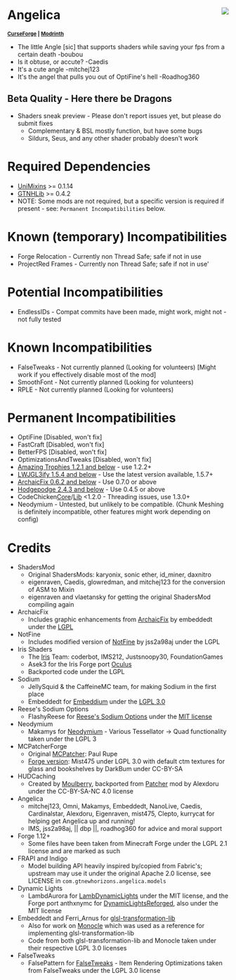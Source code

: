 # Angelica<img src="img/logo-readme.png" align="right">

<sup>**[CurseForge](https://www.curseforge.com/minecraft/mc-mods/angelica) | [Modrinth](https://modrinth.com/mod/angelica)**</sup>

* The little Angle [sic] that supports shaders while saving your fps from a certain death -boubou
* Is it obtuse, or accute? -Caedis
* It's a cute angle -mitchej123
* It's the angel that pulls you out of OptiFine's hell -Roadhog360

## **Beta Quality - Here there be Dragons**
* Shaders sneak preview - Please don't report issues yet, but please do submit fixes
   * Complementary & BSL mostly function, but have some bugs
   * Sildurs, Seus, and any other shader probably doesn't work


# Required Dependencies
* [UniMixins](https://github.com/LegacyModdingMC/UniMixins/releases) >= 0.1.14
* [GTNHLib](https://github.com/GTNewHorizons/GTNHLib/releases) >= 0.4.2
* NOTE: Some mods are not required, but a specific version is required if present - see: `Permanent Incompatibilities` below.

# Known (temporary) Incompatibilities
* Forge Relocation - Currently non Thread Safe; safe if not in use
* ProjectRed Frames - Currently non Thread Safe; safe if not in use'

# Potential Incompatibilities
* EndlessIDs - Compat commits have been made, might work, might not - not fully tested

# Known Incompatibilities
* FalseTweaks - Not currently planned (Looking for volunteers) [Might work if you effectively disable most of the mod]
* SmoothFont - Not currently planned (Looking for volunteers)
* RPLE - Not currently planned (Looking for volunteers)

# Permanent Incompatibilities
* OptiFine [Disabled, won't fix]
* FastCraft [Disabled, won't fix]
* BetterFPS [Disabled, won't fix]
* OptimizationsAndTweaks [Disabled, won't fix]
* [Amazing Trophies 1.2.1 and below](https://github.com/GTNewHorizons/Amazing-Trophies/releases) - use 1.2.2+
* [LWJGL3ify 1.5.4 and below](https://github.com/GTNewHorizons/lwjgl3ify/releases/) - Use the latest version available, 1.5.7+
* [ArchaicFix 0.6.2 and below](https://www.curseforge.com/minecraft/mc-mods/archaicfix/files/all?page=1&pageSize=20) - Use 0.7.0 or above
* [Hodgepodge 2.4.3 and below](https://github.com/GTNewHorizons/Hodgepodge/releases) - Use 0.4.5 or above
* CodeChicken[Core](https://github.com/GTNewHorizons/CodeChickenCore/releases)/[Lib](https://github.com/GTNewHorizons/CodeChickenLib/releases) <1.2.0 - Threading issues, use 1.3.0+
* Neodymium - Untested, but unlikely to be compatible. (Chunk Meshing is definitely incompatible, other features might work depending on config)

# Credits
* ShadersMod
  * Original ShadersMods: karyonix, sonic ether, id_miner, daxnitro
  * eigenraven, Caedis, glowredman, and mitchej123 for the conversion of ASM to Mixin
  * eigenraven and vlaetansky for getting the original ShadersMod compiling again
* ArchaicFix
  * Includes graphic enhancements from [ArchaicFix](https://github.com/embeddedt/ArchaicFix/tree/4afb943751883b27a1f0aa7c5ba71698bc897e95) by embeddedt under the [LGPL](https://github.com/embeddedt/ArchaicFix/blob/main/LICENSE.md)
* NotFine
  * Includes modified version of [NotFine](https://github.com/jss2a98aj/NotFine/tree/a2652e24b5654f437fb7138f6d1f5e947a7d7125) by jss2a98aj under the LGPL
* Iris Shaders
  * The [Iris](https://github.com/IrisShaders/Iris) Team: coderbot, IMS212, Justsnoopy30, FoundationGames
  * Asek3 for the Iris Forge port [Oculus](https://github.com/Asek3/Oculus/tree/839ce8eca8cf0c4f6b7a1322b906e5c99125ca69)
  * Backported code under the LGPL
* Sodium
  * JellySquid & the CaffeineMC team, for making Sodium in the first place
  * Embeddedt for [Embeddium](https://github.com/embeddedt/embeddium/tree/dc59ca357c25beefd6288f0d1d40b4cd8e670ab8) under the [LGPL 3.0](https://github.com/embeddedt/embeddium/blob/16.x/forge/LICENSE)
* Reese's Sodium Options
  * FlashyReese for [Reese's Sodium Options](https://github.com/FlashyReese/reeses-sodium-options/tree/aa4ea67047cf53e54976e93c6bb1ab5ba16b142b) under the [MIT license](https://github.com/FlashyReese/reeses-sodium-options/blob/aa4ea67047cf53e54976e93c6bb1ab5ba16b142b/LICENSE.txt)
* Neodymium
  * Makamys for [Neodymium](https://github.com/makamys/Neodymium) - Various Tessellator -> Quad functionality taken under the LGPL 3
* MCPatcherForge
  * Original [MCPatcher](https://bitbucket.org/prupe/mcpatcher/src/master/): Paul Rupe
  * [Forge version](https://bitbucket.org/prupe/mcpatcher/src/master/): Mist475 under LGPL 3.0 with default ctm textures for glass and bookshelves by DarkBum under CC-BY-SA
* HUDCaching
  * Created by [Moulberry](https://github.com/Moulberry/MCHUDCaching), backported from [Patcher](https://github.com/Sk1erLLC/Patcher) mod by Alexdoru under the CC-BY-SA-NC 4.0 license
* Angelica
  * mitchej123, Omni, Makamys, Embeddedt, NanoLive, Caedis, Cardinalstar, Alexdoru, Eigenraven, mist475, Clepto, kurrycat for helping get Angelica up and running!
  * IMS, jss2a98aj, || dbp ||, roadhog360 for advice and moral support
* Forge 1.12+
  * Some files have been taken from Minecraft Forge under the LGPL 2.1 license and are marked as such
* FRAPI and Indigo
  * Model building API heavily inspired by/copied from Fabric's; upstream may use it under the original Apache 2.0
    license, see LICENSE in `com.gtnewhorizons.angelica.models`
* Dynamic Lights
  * LambdAurora for [LambDynamicLights](https://github.com/LambdAurora/LambDynamicLights) under the MIT license, and the Forge port anthxnymc for [DynamicLightsReforged](https://github.com/anthxnymc/DynamicLightsReforged), also under the MIT license
* Embeddedt and Ferri_Arnus for [glsl-transformation-lib](https://github.com/TauMC/glsl-transformation-lib)
  * Also for work on [Monocle](https://github.com/ferriarnus/Monocle) which was used as a reference for implementing glsl-transformation-lib
  * Code from both glsl-transformation-lib and Monocle taken under their respective LGPL 3.0 licenses
* FalseTweaks
  * FalsePattern for [FalseTweaks](https://github.com/falsepattern/falsetweaks) - Item Rendering Optimizations taken from FalseTweaks under the LGPL 3.0 license
